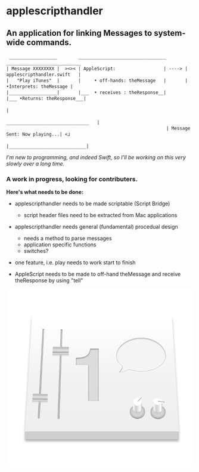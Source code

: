 # applescripthandler
## An application for linking Messages to system-wide commands.

```
 __________________        _________________________________        ____________________________
| Message XXXXXXXX |  ><>< | AppleScript:                  | ----> | applescripthandler.swift   |
|   "Play iTunes"  |       |     • off-hands: theMessage   |       |    •Interprets: theMessage |
|__________________|       |___  • receives : theResponse__|       |___ •Returns: theResponse___|
                                                                                              |
                                                            _______________________________   |
                                                            | Message Sent: Now playing...| <⅃
                                                            |_____________________________|
```
*I'm new to programming, and indeed Swift, so I'll be working on this very slowly over a long time.*

### A work in progress, looking for contributers.

**Here's what needs to be done:**

* applescripthandler needs to be made scriptable (Script Bridge)
   * script header files need to be extracted from Mac applications
   
* applescripthandler needs general (fundamental) procedual design
   * needs a method to parse messages
   * application specific functions
   * switches?

* one feature, i.e. play needs to work start to finish

* AppleScript needs to be made to off-hand theMessage and receive theResponse by using "tell"

![logo](https://github.com/polarbeared/applescripthandler/blob/master/TemporaryLogo.png?raw=true)





